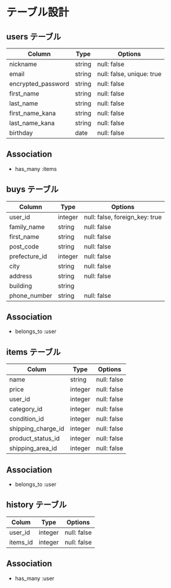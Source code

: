# テーブル設計

## users テーブル

| Column               | Type   | Options                   |
| --------             | ------ | -----------               |
| nickname             | string | null: false               |
| email                | string | null: false, unique: true |
| encrypted_password   | string | null: false               |
| first_name           | string | null: false               |
| last_name            | string | null: false               |
| first_name_kana      | string | null: false               |
| last_name_kana       | string | null: false               |
| birthday             | date   | null: false               |

## Association

- has_many :items



## buys テーブル

|  Column       | Type    | Options                        |
| --------      | ------  | ---------------------------    |
| user_id       | integer | null: false, foreign_key: true |
| family_name   | string  | null: false                    |
| first_name    | string  | null: false                    |
| post_code     | string	| null: false                    |
| prefecture_id | integer	| null: false                    |
| city          | string	| null: false                    |
| address       | string	| null: false                    |
| building      | string  |                                |
| phone_number  | string  | null: false                                |

## Association

- belongs_to :user


## items テーブル

| Colum              | Type        | Options      |
| --------           | ------      | -----------  |
| name               | string      | null: false  |
| price              | integer     | null: false  |
| user_id            | integer     | null: false  | 
| category_id        | integer     | null: false  |
| condition_id       | integer     | null: false  |
| shipping_charge_id | integer     | null: false  |
| product_status_id  | integer     | null: false  |
| shipping_area_id   |integer      | null: false  |

## Association

- belongs_to :user 


## history テーブル

| Colum              | Type        | Options      |
| --------           | ------      | -----------  |
| user_id            | integer     | null: false  |
| items_id           | integer     | null: false  |

## Association

- has_many :user